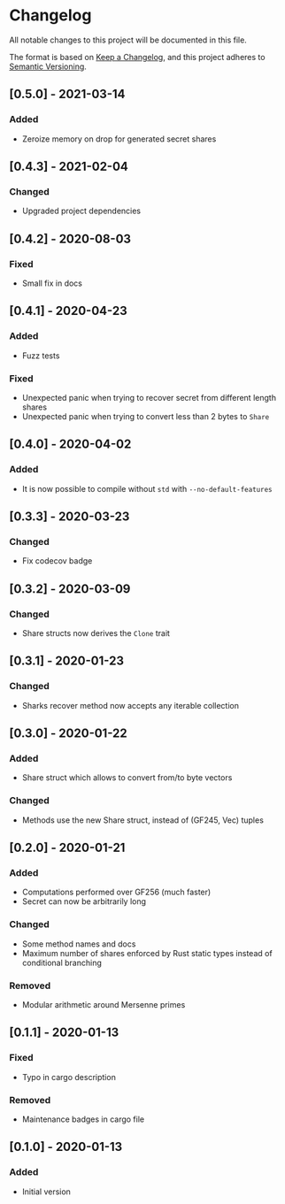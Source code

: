 # Changelog
All notable changes to this project will be documented in this file.

The format is based on [Keep a Changelog](https://keepachangelog.com/en/1.0.0/),
and this project adheres to [Semantic Versioning](https://semver.org/spec/v2.0.0.html).

## [0.5.0] - 2021-03-14
### Added
- Zeroize memory on drop for generated secret shares

## [0.4.3] - 2021-02-04
### Changed
- Upgraded project dependencies

## [0.4.2] - 2020-08-03
### Fixed
- Small fix in docs

## [0.4.1] - 2020-04-23
### Added
- Fuzz tests

### Fixed
- Unexpected panic when trying to recover secret from different length shares
- Unexpected panic when trying to convert less than 2 bytes to `Share`

## [0.4.0] - 2020-04-02
### Added
- It is now possible to compile without `std` with `--no-default-features`

## [0.3.3] - 2020-03-23
### Changed
- Fix codecov badge

## [0.3.2] - 2020-03-09
### Changed
- Share structs now derives the `Clone` trait

## [0.3.1] - 2020-01-23
### Changed
- Sharks recover method now accepts any iterable collection

## [0.3.0] - 2020-01-22
### Added
- Share struct which allows to convert from/to byte vectors

### Changed
- Methods use the new Share struct, instead of (GF245, Vec<GF256>) tuples

## [0.2.0] - 2020-01-21
### Added
- Computations performed over GF256 (much faster)
- Secret can now be arbitrarily long

### Changed
- Some method names and docs
- Maximum number of shares enforced by Rust static types instead of conditional branching

### Removed
- Modular arithmetic around Mersenne primes

## [0.1.1] - 2020-01-13
### Fixed
- Typo in cargo description

### Removed
- Maintenance badges in cargo file

## [0.1.0] - 2020-01-13
### Added
- Initial version
